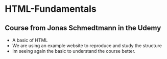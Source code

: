 # HTML-Fundamentals
## Course from Jonas Schmedtmann in the Udemy
* A basic of HTML
* We are using an example website to reproduce and study the structure
* Im seeing again the basic to understand the course better. 